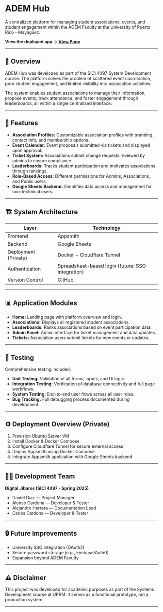 # ADEM Hub

A centralized platform for managing student associations, events, and student engagement within the ADEM Faculty at the University of Puerto Rico - Mayagüez.

**View the deployed app → [View Page](https://app.appsmith.com/applications/68138bef6b85093fd10b0c6e/pages/68138bef6b85093fd10b0c76)**

---

## 📖 Overview

ADEM Hub was developed as part of the SICI 4097 System Development course. The platform solves the problem of scattered event coordination, poor student engagement, and limited visibility into association activities. 

The system enables student associations to manage their information, propose events, track attendance, and foster engagement through leaderboards, all within a single centralized interface.

---

## 🚀 Features

- **Association Profiles:** Customizable association profiles with branding, contact info, and membership options.
- **Event Calendar:** Event proposals submitted via tickets and displayed upon approval.
- **Ticket System:** Associations submit change requests reviewed by admins to ensure compliance.
- **Leaderboards:** Tracks student participation and motivates associations through rankings.
- **Role-Based Access:** Different permissions for Admins, Associations, and Public users.
- **Google Sheets Backend:** Simplifies data access and management for non-technical users.

---

## 🏗️ System Architecture

| Layer         | Technology |
| ------------- | ----------- |
| Frontend      | Appsmith |
| Backend       | Google Sheets |
| Deployment (Private)    | Docker + Cloudflare Tunnel |
| Authentication | Spreadsheet-based login (future: SSO integration) |
| Version Control | GitHub |

---

## 📊 Application Modules

- **Home:** Landing page with platform overview and login.
- **Associations:** Displays all registered student associations.
- **Leaderboards:** Ranks associations based on event participation data.
- **Admin Panel:** Admin interface for ticket management and data updates.
- **Tickets:** Association users submit tickets for new events or updates.

---

## 🧪 Testing

Comprehensive testing included:

- **Unit Testing:** Validation of all forms, inputs, and UI logic.
- **Integration Testing:** Verification of database connectivity and full page workflows.
- **System Testing:** End-to-end user flows across all user roles.
- **Bug Tracking:** Full debugging process documented during development.

---

## ⚙️ Deployment Overview (Private)

1. Provision Ubuntu Server VM
2. Install Docker & Docker Compose
3. Configure Cloudflare Tunnel for secure external access
4. Deploy Appsmith using Docker Compose
5. Integrate Appsmith application with Google Sheets backend

---

## 👨‍💻 Development Team

**Digital Jibaros (SICI 4097 - Spring 2025)**

- Daniel Diaz — Project Manager
- Alonso Cardona — Developer & Tester
- Alejandro Herrera — Documentation Lead
- Carlos Cardona — Developer & Tester

---

## 🔒 Future Improvements

- University SSO integration (OAuth2)
- Secure password storage (e.g., Firebase/Auth0)
- Expansion beyond ADEM Faculty

---

## ⚠️ Disclaimer

This project was developed for academic purposes as part of the Systems Development course at UPRM. It serves as a functional prototype, not a production system.

---
